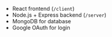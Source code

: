 - React frontend (`/client`)
- Node.js + Express backend (`/server`)
- MongoDB for database
- Google OAuth for login
